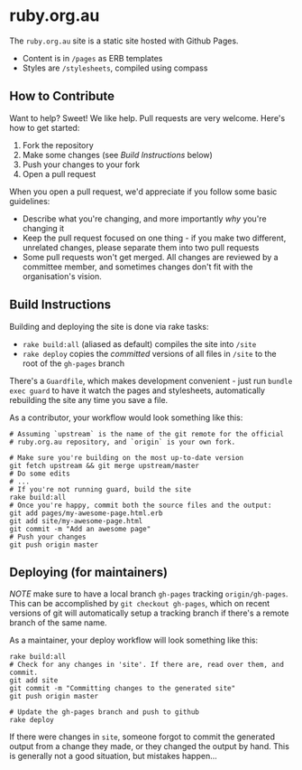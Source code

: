 # ruby.org.au

The `ruby.org.au` site is a static site hosted with Github Pages.

* Content is in `/pages` as ERB templates
* Styles are `/stylesheets`, compiled using compass

## How to Contribute

Want to help? Sweet! We like help. Pull requests are very welcome. Here's how
to get started:

1. Fork the repository
2. Make some changes (see _Build Instructions_ below)
3. Push your changes to your fork
4. Open a pull request

When you open a pull request, we'd appreciate if you follow some basic
guidelines:

* Describe what you're changing, and more importantly _why_ you're changing it
* Keep the pull request focused on one thing - if you make two different,
  unrelated changes, please separate them into two pull requests
* Some pull requests won't get merged. All changes are reviewed by a committee
  member, and sometimes changes don't fit with the organisation's vision.

## Build Instructions

Building and deploying the site is done via rake tasks:

* `rake build:all` (aliased as default) compiles the site into `/site`
* `rake deploy` copies the _committed_ versions of all files in `/site` to the
  root of the `gh-pages` branch

There's a `Guardfile`, which makes development convenient - just run `bundle
exec guard` to have it watch the pages and stylesheets, automatically
rebuilding the site any time you save a file.

As a contributor, your workflow would look something like this:

```
# Assuming `upstream` is the name of the git remote for the official
# ruby.org.au repository, and `origin` is your own fork.

# Make sure you're building on the most up-to-date version
git fetch upstream && git merge upstream/master
# Do some edits
# ...
# If you're not running guard, build the site
rake build:all
# Once you're happy, commit both the source files and the output:
git add pages/my-awesome-page.html.erb
git add site/my-awesome-page.html
git commit -m "Add an awesome page"
# Push your changes
git push origin master
```

## Deploying (for maintainers)

_NOTE_ make sure to have a local branch `gh-pages` tracking `origin/gh-pages`.
This can be accomplished by `git checkout gh-pages`, which on recent versions
of git will automatically setup a tracking branch if there's a remote branch
of the same name.

As a maintainer, your deploy workflow will look something like this:

```
rake build:all
# Check for any changes in 'site'. If there are, read over them, and commit.
git add site
git commit -m "Committing changes to the generated site"
git push origin master

# Update the gh-pages branch and push to github
rake deploy
```

If there were changes in `site`, someone forgot to commit the generated output
from a change they made, or they changed the output by hand. This is generally
not a good situation, but mistakes happen...
